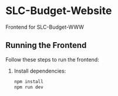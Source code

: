 # SLC-Budget-Website
Frontend for SLC-Budget-WWW

## Running the Frontend

Follow these steps to run the frontend:

1. Install dependencies:

   ```bash
   npm install
   npm run dev
